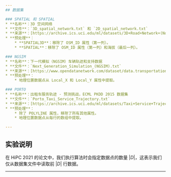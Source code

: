 ```yaml
---
## 数据集

### SPATIAL 和 SPATIAL
* **名称**：3D 空间网络
* **文件**：`3D_spatial_network.txt` 和 `2D_spatial_network.txt`
* **来源**：[https://archive.ics.uci.edu/ml/datasets/3D+Road+Network+(North+Jutland,+Denmark](https://archive.ics.uci.edu/ml/datasets/3D+Road+Network+(North+Jutland,+Denmark))
* **预处理**：
    * **SPATIAL3D**：移除了 OSM_ID 属性（第一列）。
    * **SPATIAL**：移除了 OSM_ID 属性（第一列）和海拔（最后一列）。

### NGSIM
* **名称**：下一代模拟（NGSIM）车辆轨迹和支持数据
* **文件**：`Next_Generation_Simulation_(NGSIM).txt`
* **来源**：[https://www.opendatanetwork.com/dataset/data.transportation.gov/8ect-6jqj](https://www.opendatanetwork.com/dataset/data.transportation.gov/8ect-6jqj)
* **预处理**：
    * 地理位置数据点从 Local_X 和 Local_Y 属性中提取。

### PORTO
* **名称**：出租车服务轨迹 - 预测挑战，ECML PKDD 2015 数据集
* **文件**：`Porto_Taxi_Service_Trajectory.txt`
* **来源**：[https://archive.ics.uci.edu/ml/datasets/Taxi+Service+Trajectory+-+Prediction+Challenge,+ECML+PKDD+2015](https://archive.ics.uci.edu/ml/datasets/Taxi+Service+Trajectory+-+Prediction+Challenge,+ECML+PKDD+2015)
* **预处理**：
    * 除了 POLYLINE 属性，移除了所有其他属性。
    * 地理位置数据点从每行的数组中提取。

---
```

## 实验说明

在 HiPC 2021 的论文中，我们执行算法时会指定数据点的数量 $|D|$，这表示我们仅从数据集文件中读取前 $|D|$ 行数据。

---